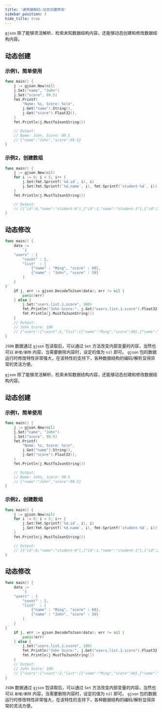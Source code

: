 ```yaml
---
title: '通用编解码-动态创建修改'
sidebar_position: 3
hide_title: true
---
```


`gjson` 除了能够灵活解析、检索未知数据结构内容，还能够动态创建和修改数据结构内容。

## 动态创建

### 示例1，简单使用

```go
func main() {
	j := gjson.New(nil)
	j.Set("name", "John")
	j.Set("score", 99.5)
	fmt.Printf(
		"Name: %s, Score: %v\n",
		j.Get("name").String(),
		j.Get("score").Float32(),
	)
	fmt.Println(j.MustToJsonString())

	// Output:
	// Name: John, Score: 99.5
	// {"name":"John","score":99.5}
}
```

### 示例2，创建数组

```go
func main() {
	j := gjson.New(nil)
	for i := 0; i < 5; i++ {
		j.Set(fmt.Sprintf(`%d.id`, i), i)
		j.Set(fmt.Sprintf(`%d.name`, i), fmt.Sprintf(`student-%d`, i))
	}
	fmt.Println(j.MustToJsonString())

	// Output:
	// [{"id":0,"name":"student-0"},{"id":1,"name":"student-1"},{"id":2,"name":"student-2"},{"id":3,"name":"student-3"},{"id":4,"name":"student-4"}]
}
```

## 动态修改

```go
func main() {
	data :=
		`{
    "users" : {
        "count" : 2,
        "list"  : [
            {"name" : "Ming", "score" : 60},
            {"name" : "John", "score" : 59}
        ]
    }
}`
	if j, err := gjson.DecodeToJson(data); err != nil {
		panic(err)
	} else {
		j.Set("users.list.1.score", 100)
		fmt.Println("John Score:", j.Get("users.list.1.score").Float32())
		fmt.Println(j.MustToJsonString())
	}
	// Output:
	// John Score: 100
	// {"users":{"count":2,"list":[{"name":"Ming","score":60},{"name":"John","score":100}]}}
}
```

`JSON` 数据通过 `gjson` 包读取后，可以通过 `Set` 方法改变内部变量的内容，当然也可以 `新增/删除` 内容，当需要删除内容时，设定的值为 `nil` 即可。 `gjson` 包的数据运行时修改特性非常强大，在该特性的支持下，各种数据结构的编码/解析显得异常的灵活方便。

`gjson` 除了能够灵活解析、检索未知数据结构内容，还能够动态创建和修改数据结构内容。

## 动态创建

### 示例1，简单使用

```go
func main() {
	j := gjson.New(nil)
	j.Set("name", "John")
	j.Set("score", 99.5)
	fmt.Printf(
		"Name: %s, Score: %v\n",
		j.Get("name").String(),
		j.Get("score").Float32(),
	)
	fmt.Println(j.MustToJsonString())

	// Output:
	// Name: John, Score: 99.5
	// {"name":"John","score":99.5}
}
```

### 示例2，创建数组

```go
func main() {
	j := gjson.New(nil)
	for i := 0; i < 5; i++ {
		j.Set(fmt.Sprintf(`%d.id`, i), i)
		j.Set(fmt.Sprintf(`%d.name`, i), fmt.Sprintf(`student-%d`, i))
	}
	fmt.Println(j.MustToJsonString())

	// Output:
	// [{"id":0,"name":"student-0"},{"id":1,"name":"student-1"},{"id":2,"name":"student-2"},{"id":3,"name":"student-3"},{"id":4,"name":"student-4"}]
}
```

## 动态修改

```go
func main() {
	data :=
		`{
    "users" : {
        "count" : 2,
        "list"  : [
            {"name" : "Ming", "score" : 60},
            {"name" : "John", "score" : 59}
        ]
    }
}`
	if j, err := gjson.DecodeToJson(data); err != nil {
		panic(err)
	} else {
		j.Set("users.list.1.score", 100)
		fmt.Println("John Score:", j.Get("users.list.1.score").Float32())
		fmt.Println(j.MustToJsonString())
	}
	// Output:
	// John Score: 100
	// {"users":{"count":2,"list":[{"name":"Ming","score":60},{"name":"John","score":100}]}}
}
```

`JSON` 数据通过 `gjson` 包读取后，可以通过 `Set` 方法改变内部变量的内容，当然也可以 `新增/删除` 内容，当需要删除内容时，设定的值为 `nil` 即可。 `gjson` 包的数据运行时修改特性非常强大，在该特性的支持下，各种数据结构的编码/解析显得异常的灵活方便。